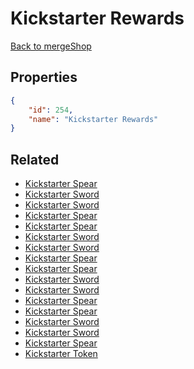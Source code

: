 # Kickstarter Rewards

<no description available>

[Back to mergeShop](../merge-shops.md)

## Properties

```json
{
    "id": 254,
    "name": "Kickstarter Rewards"
}
```

## Related

- [Kickstarter Spear](../items/16196-kickstarter-spear.md)
- [Kickstarter Sword](../items/16188-kickstarter-sword.md)
- [Kickstarter Sword](../items/16187-kickstarter-sword.md)
- [Kickstarter Spear](../items/16195-kickstarter-spear.md)
- [Kickstarter Spear](../items/16194-kickstarter-spear.md)
- [Kickstarter Sword](../items/16186-kickstarter-sword.md)
- [Kickstarter Sword](../items/16185-kickstarter-sword.md)
- [Kickstarter Spear](../items/16193-kickstarter-spear.md)
- [Kickstarter Spear](../items/16192-kickstarter-spear.md)
- [Kickstarter Sword](../items/16184-kickstarter-sword.md)
- [Kickstarter Sword](../items/16183-kickstarter-sword.md)
- [Kickstarter Spear](../items/16191-kickstarter-spear.md)
- [Kickstarter Spear](../items/16190-kickstarter-spear.md)
- [Kickstarter Sword](../items/16182-kickstarter-sword.md)
- [Kickstarter Sword](../items/16181-kickstarter-sword.md)
- [Kickstarter Spear](../items/16189-kickstarter-spear.md)
- [Kickstarter Token](../items/15998-kickstarter-token.md)

